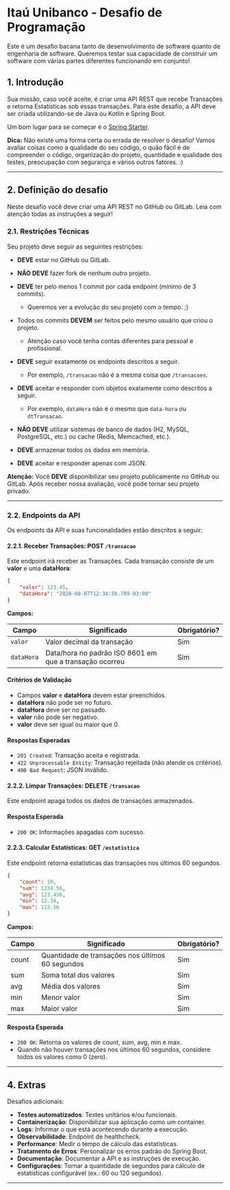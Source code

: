 # Itaú Unibanco - Desafio de Programação

Este é um desafio bacana tanto de desenvolvimento de software quanto de engenharia de software. Queremos testar sua capacidade de construir um software com várias partes diferentes funcionando em conjunto!

## 1. Introdução

Sua missão, caso você aceite, é criar uma API REST que recebe Transações e retorna Estatísticas sob essas transações. Para este desafio, a API deve ser criada utilizando-se de Java ou Kotlin e Spring Boot.

Um bom lugar para se começar é o [Spring Starter](https://start.spring.io/).

**Dica:** Não existe uma forma certa ou errada de resolver o desafio! Vamos avaliar coisas como a qualidade do seu código, o quão fácil é de compreender o código, organização do projeto, quantidade e qualidade dos testes, preocupação com segurança e vários outros fatores. :)

---

## 2. Definição do desafio

Neste desafio você deve criar uma API REST no GitHub ou GitLab. Leia com atenção todas as instruções a seguir!

### 2.1. Restrições Técnicas

Seu projeto deve seguir as seguintes restrições:

* **DEVE** estar no GitHub ou GitLab.
* **NÃO DEVE** fazer fork de nenhum outro projeto.
* **DEVE** ter pelo menos 1 commit por cada endpoint (mínimo de 3 commits).

    * Queremos ver a evolução do seu projeto com o tempo. ;)
* Todos os commits **DEVEM** ser feitos pelo mesmo usuário que criou o projeto.

    * Atenção caso você tenha contas diferentes para pessoal e profissional.
* **DEVE** seguir exatamente os endpoints descritos a seguir.

    * Por exemplo, `/transacao` não é a mesma coisa que `/transacoes`.
* **DEVE** aceitar e responder com objetos exatamente como descritos a seguir.

    * Por exemplo, `dataHora` não é o mesmo que `data-hora` ou `dtTransacao`.
* **NÃO DEVE** utilizar sistemas de banco de dados (H2, MySQL, PostgreSQL, etc.) ou cache (Redis, Memcached, etc.).
* **DEVE** armazenar todos os dados em memória.
* **DEVE** aceitar e responder apenas com JSON.

**Atenção:** Você **DEVE** disponibilizar seu projeto publicamente no GitHub ou GitLab. Após receber nossa avaliação, você pode tornar seu projeto privado.

---

### 2.2. Endpoints da API

Os endpoints da API e suas funcionalidades estão descritos a seguir:

#### 2.2.1. Receber Transações: POST `/transacao`

Este endpoint irá receber as Transações. Cada transação consiste de um **valor** e uma **dataHora**:

```json
{
    "valor": 123.45,
    "dataHora": "2020-08-07T12:34:56.789-03:00"
}
```

**Campos:**

| Campo      | Significado                                             | Obrigatório? |
| ---------- | ------------------------------------------------------- | ------------ |
| `valor`    | Valor decimal da transação                              | Sim          |
| `dataHora` | Data/hora no padrão ISO 8601 em que a transação ocorreu | Sim          |

#### Critérios de Validação

* Campos **valor** e **dataHora** devem estar preenchidos.
* **dataHora** não pode ser no futuro.
* **dataHora** deve ser no passado.
* **valor** não pode ser negativo.
* **valor** deve ser igual ou maior que 0.

#### Respostas Esperadas

* `201 Created`: Transação aceita e registrada.
* `422 Unprocessable Entity`: Transação rejeitada (não atende os critérios).
* `400 Bad Request`: JSON inválido.

#### 2.2.2. Limpar Transações: DELETE `/transacao`

Este endpoint apaga todos os dados de transações armazenados.

#### Resposta Esperada

* `200 OK`: Informações apagadas com sucesso.

#### 2.2.3. Calcular Estatísticas: GET `/estatistica`

Este endpoint retorna estatísticas das transações nos últimos 60 segundos.

```json
{
    "count": 10,
    "sum": 1234.56,
    "avg": 123.456,
    "min": 12.34,
    "max": 123.56
}
```

**Campos:**

| Campo | Significado                                      | Obrigatório? |
| ----- | ------------------------------------------------ | ------------ |
| count | Quantidade de transações nos últimos 60 segundos | Sim          |
| sum   | Soma total dos valores                           | Sim          |
| avg   | Média dos valores                                | Sim          |
| min   | Menor valor                                      | Sim          |
| max   | Maior valor                                      | Sim          |

#### Resposta Esperada

* `200 OK`: Retorna os valores de count, sum, avg, min e max.
* Quando não houver transações nos últimos 60 segundos, considere todos os valores como 0 (zero).

---

## 4. Extras

Desafios adicionais:

* **Testes automatizados**: Testes unitários e/ou funcionais.
* **Containerização**: Disponibilizar sua aplicação como um container.
* **Logs**: Informar o que está acontecendo durante a execução.
* **Observabilidade**: Endpoint de healthcheck.
* **Performance**: Medir o tempo de cálculo das estatísticas.
* **Tratamento de Erros**: Personalizar os erros padrão do Spring Boot.
* **Documentação**: Documentar a API e as instruções de execução.
* **Configurações**: Tornar a quantidade de segundos para cálculo de estatísticas configurável (ex.: 60 ou 120 segundos).

---
